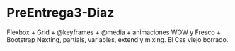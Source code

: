 # PreEntrega3-Diaz
Flexbox + Grid + @keyframes + @media + animaciones WOW y Fresco + Bootstrap
Nexting, partials, variables, extend y mixing. El Css viejo borrado.
